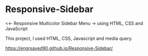 # Responsive-Sidebar
<<- Responsive Multicolor Sidebar Menu -> using HTML, CSS and JavaScript

This project, I used HTML, CSS, Javascript and media query.


https://engrsayed90.github.io/Responsive-Sidebar/
